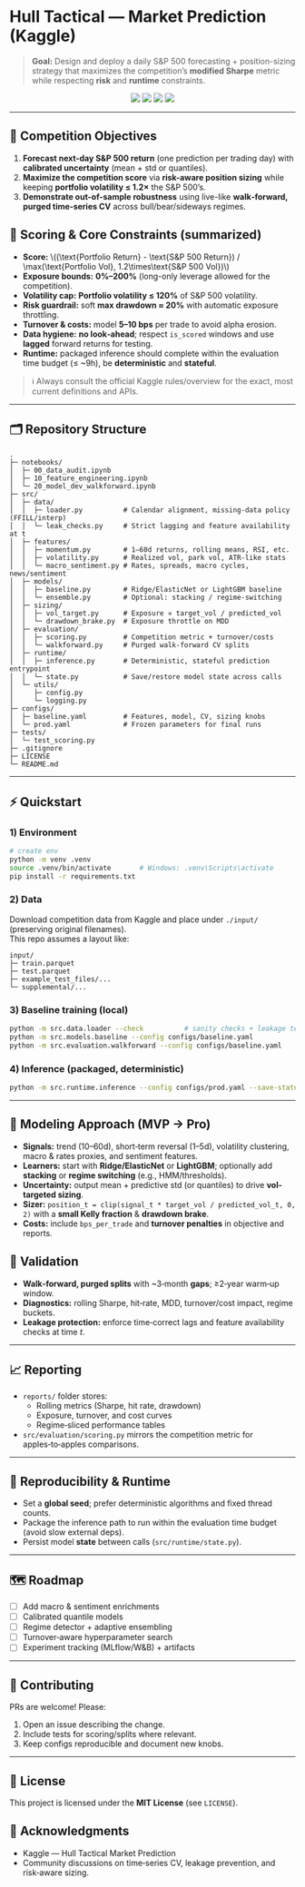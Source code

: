 # Hull Tactical — Market Prediction (Kaggle)

> **Goal:** Design and deploy a daily S&P 500 forecasting + position-sizing strategy that maximizes the competition’s **modified Sharpe** metric while respecting **risk** and **runtime** constraints.

<p align="center">
  <img src="https://img.shields.io/badge/python-3.10+-blue" />
  <img src="https://img.shields.io/badge/lightgbm-optional-success" />
  <img src="https://img.shields.io/badge/license-MIT-green" />
  <img src="https://img.shields.io/badge/status-active-brightgreen" />
</p>

---

## 🎯 Competition Objectives
1. **Forecast next-day S&P 500 return** (one prediction per trading day) with **calibrated uncertainty** (mean + std or quantiles).
2. **Maximize the competition score** via **risk-aware position sizing** while keeping **portfolio volatility ≤ 1.2×** the S&P 500’s.
3. **Demonstrate out-of-sample robustness** using live-like **walk‑forward, purged time‑series CV** across bull/bear/sideways regimes.

## 🧮 Scoring & Core Constraints (summarized)
- **Score:** \\\((\\text{Portfolio Return} - \\text{S&P 500 Return}) / \\max(\\text{Portfolio Vol}, 1.2\\times\\text{S&P 500 Vol})\\\)
- **Exposure bounds:** **0%–200%** (long-only leverage allowed for the competition).
- **Volatility cap:** **Portfolio volatility ≤ 120%** of S&P 500 volatility.
- **Risk guardrail:** soft **max drawdown ≈ 20%** with automatic exposure throttling.
- **Turnover & costs:** model **5–10 bps** per trade to avoid alpha erosion.
- **Data hygiene:** **no look‑ahead**; respect `is_scored` windows and use **lagged** forward returns for testing.
- **Runtime:** packaged inference should complete within the evaluation time budget (≤ ~9h), be **deterministic** and **stateful**.

> ℹ️ Always consult the official Kaggle rules/overview for the exact, most current definitions and APIs.

---

## 🗂️ Repository Structure
```
.
├─ notebooks/
│  ├─ 00_data_audit.ipynb
│  ├─ 10_feature_engineering.ipynb
│  └─ 20_model_dev_walkforward.ipynb
├─ src/
│  ├─ data/
│  │  ├─ loader.py          # Calendar alignment, missing-data policy (FFILL/interp)
│  │  └─ leak_checks.py     # Strict lagging and feature availability at t
│  ├─ features/
│  │  ├─ momentum.py        # 1–60d returns, rolling means, RSI, etc.
│  │  ├─ volatility.py      # Realized vol, park vol, ATR-like stats
│  │  └─ macro_sentiment.py # Rates, spreads, macro cycles, news/sentiment
│  ├─ models/
│  │  ├─ baseline.py        # Ridge/ElasticNet or LightGBM baseline
│  │  └─ ensemble.py        # Optional: stacking / regime-switching
│  ├─ sizing/
│  │  ├─ vol_target.py      # Exposure ∝ target_vol / predicted_vol
│  │  └─ drawdown_brake.py  # Exposure throttle on MDD
│  ├─ evaluation/
│  │  ├─ scoring.py         # Competition metric + turnover/costs
│  │  └─ walkforward.py     # Purged walk-forward CV splits
│  ├─ runtime/
│  │  ├─ inference.py       # Deterministic, stateful prediction entrypoint
│  │  └─ state.py           # Save/restore model state across calls
│  └─ utils/
│     ├─ config.py
│     └─ logging.py
├─ configs/
│  ├─ baseline.yaml         # Features, model, CV, sizing knobs
│  └─ prod.yaml             # Frozen parameters for final runs
├─ tests/
│  └─ test_scoring.py
├─ .gitignore
├─ LICENSE
└─ README.md
```

---

## ⚡ Quickstart

### 1) Environment
```bash
# create env
python -m venv .venv
source .venv/bin/activate       # Windows: .venv\Scripts\activate
pip install -r requirements.txt
```

### 2) Data
Download competition data from Kaggle and place under `./input/` (preserving original filenames).  
This repo assumes a layout like:
```
input/
├─ train.parquet
├─ test.parquet
├─ example_test_files/...
└─ supplemental/...
```

### 3) Baseline training (local)
```bash
python -m src.data.loader --check          # sanity checks + leakage tests
python -m src.models.baseline --config configs/baseline.yaml
python -m src.evaluation.walkforward --config configs/baseline.yaml
```

### 4) Inference (packaged, deterministic)
```bash
python -m src.runtime.inference --config configs/prod.yaml --save-state out/state/
```

---

## 🧠 Modeling Approach (MVP → Pro)
- **Signals:** trend (10–60d), short‑term reversal (1–5d), volatility clustering, macro & rates proxies, and sentiment features.
- **Learners:** start with **Ridge/ElasticNet** or **LightGBM**; optionally add **stacking** or **regime switching** (e.g., HMM/thresholds).
- **Uncertainty:** output mean + predictive std (or quantiles) to drive **vol-targeted sizing**.
- **Sizer:** `position_t = clip(signal_t * target_vol / predicted_vol_t, 0, 2)` with a **small Kelly fraction** & **drawdown brake**.
- **Costs:** include `bps_per_trade` and **turnover penalties** in objective and reports.

## 🧪 Validation
- **Walk‑forward, purged splits** with ~3‑month **gaps**; ≥2‑year warm‑up window.
- **Diagnostics:** rolling Sharpe, hit‑rate, MDD, turnover/cost impact, regime buckets.
- **Leakage protection:** enforce time‑correct lags and feature availability checks at time *t*.

---

## 📈 Reporting
- `reports/` folder stores:
  - Rolling metrics (Sharpe, hit rate, drawdown)
  - Exposure, turnover, and cost curves
  - Regime‑sliced performance tables
- `src/evaluation/scoring.py` mirrors the competition metric for apples‑to‑apples comparisons.

---

## 🔁 Reproducibility & Runtime
- Set a **global seed**; prefer deterministic algorithms and fixed thread counts.
- Package the inference path to run within the evaluation time budget (avoid slow external deps).
- Persist model **state** between calls (`src/runtime/state.py`).

---

## 🗺️ Roadmap
- [ ] Add macro & sentiment enrichments
- [ ] Calibrated quantile models
- [ ] Regime detector + adaptive ensembling
- [ ] Turnover‑aware hyperparameter search
- [ ] Experiment tracking (MLflow/W&B) + artifacts

---

## 🤝 Contributing
PRs are welcome! Please:
1. Open an issue describing the change.
2. Include tests for scoring/splits where relevant.
3. Keep configs reproducible and document new knobs.

---

## 📝 License
This project is licensed under the **MIT License** (see `LICENSE`).

## 🙏 Acknowledgments
- Kaggle — Hull Tactical Market Prediction
- Community discussions on time‑series CV, leakage prevention, and risk‑aware sizing.
